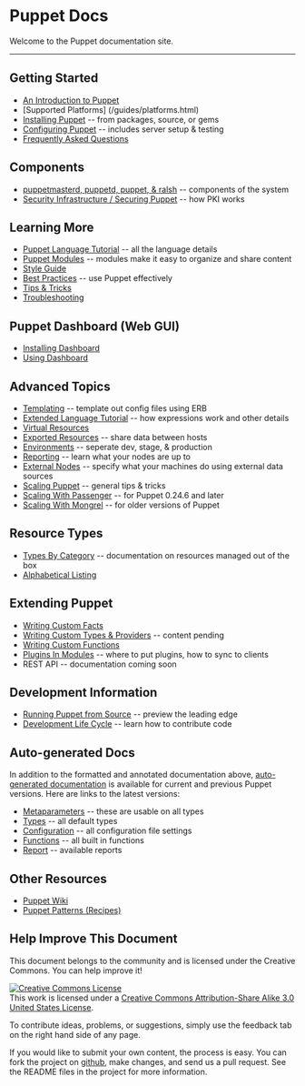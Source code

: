 Puppet Docs
===========

Welcome to the Puppet documentation site. 

* * *

Getting Started
---------------

* [An Introduction to Puppet](/guides/introduction.html)
* [Supported Platforms] (/guides/platforms.html)
* [Installing Puppet](/guides/installation.html) -- from packages, source, or gems
* [Configuring Puppet](/guides/configuring.html) -- includes server setup & testing
* [Frequently Asked Questions](/guides/faq.html)

Components
----------

* [puppetmasterd, puppetd, puppet, & ralsh](/guides/tools.html) -- components of the system
* [Security Infrastructure / Securing Puppet](/guides/security.html) -- how PKI works

Learning More
-------------

* [Puppet Language Tutorial](/guides/language_tutorial.html) -- all the language details
* [Puppet Modules](/guides/modules.html) -- modules make it easy to organize and share content
* [Style Guide](/guides/style.html)
* [Best Practices](/guides/best_practices.html) -- use Puppet effectively
* [Tips & Tricks](/guides/techniques.html)
* [Troubleshooting](/guides/troubleshooting.html)

Puppet Dashboard (Web GUI)
--------------------------

* [Installing Dashboard](/guides/installing_dashboard.html)
* [Using Dashboard](/guides/using_dashboard.html)

Advanced Topics
---------------

* [Templating](/guides/templating.html) -- template out config files using ERB
* [Extended Language Tutorial](/guides/more_language.html) -- how expressions work and other details
* [Virtual Resources](/guides/virtual_resources.html)
* [Exported Resources](/guides/exported_resources.html) -- share data between hosts
* [Environments](/guides/environment.html) -- seperate dev, stage, & production
* [Reporting](/guides/reporting.html) -- learn what your nodes are up to
* [External Nodes](/guides/external_nodes.html) -- specify what your machines do using external data sources
* [Scaling Puppet](/guides/scaling.html) -- general tips & tricks
* [Scaling With Passenger](/guides/passenger.html) -- for Puppet 0.24.6 and later
* [Scaling With Mongrel](/guides/mongrel.html) -- for older versions of Puppet

Resource Types
--------------

* [Types By Category](/guides/types/) -- documentation on resources managed out of the box
* [Alphabetical Listing](/guides/types/alphabetical_index.html)

Extending Puppet
----------------

* [Writing Custom Facts](/guides/custom_facts.html)
* [Writing Custom Types & Providers](/guides/custom_types.html) -- content pending
* [Writing Custom Functions](/guides/custom_functions.html)
* [Plugins In Modules](/guides/plugins_in_modules.html) -- where to put plugins, how to sync to clients
* REST API -- documentation coming soon

Development Information
-----------------------
* [Running Puppet from Source](/guides/from_source.html) -- preview the leading edge
* [Development Life Cycle](/guides/development_lifecycle.html) -- learn how to contribute code

Auto-generated Docs
-------------------

In addition to the formatted and annotated documentation above, [auto-generated documentation](references/) is available for current and previous Puppet versions.   Here are links to the latest versions:

* [Metaparameters](/references/latest/metaparameter.html) -- these are usable on all types
* [Types](/references/latest/types.html) -- all default types
* [Configuration](/references/latest/configuration.html) -- all configuration file settings
* [Functions](/references/latest/function.html) -- all built in functions
* [Report](/references/latest/report.html) -- available reports

Other Resources
---------------

* [Puppet Wiki](http://reductivelabs.com/trac/puppet/wiki) 
* [Puppet Patterns (Recipes)](http://reductivelabs.com/trac/puppet/wiki/Recipes)

Help Improve This Document
--------------------------

This document belongs to the community and is licensed under the Creative Commons.
You can help improve it!

<a rel="license" href="http://creativecommons.org/licenses/by-sa/3.0/us/"><img alt="Creative Commons License" style="border-width:0" src="http://i.creativecommons.org/l/by-sa/3.0/us/88x31.png" /></a><br />This work is licensed under a <a rel="license" href="http://creativecommons.org/licenses/by-sa/3.0/us/">Creative Commons Attribution-Share Alike 3.0 United States License</a>.

To contribute ideas, problems, or suggestions, simply use the feedback tab on the right hand side of any page.

If you would like to submit your own content, the process is easy.  You can fork the project
on <A HREF="http://github.com/reductivelabs.com">github</A>, make changes, and send
us a pull request.  See the README files in the project for more information.


